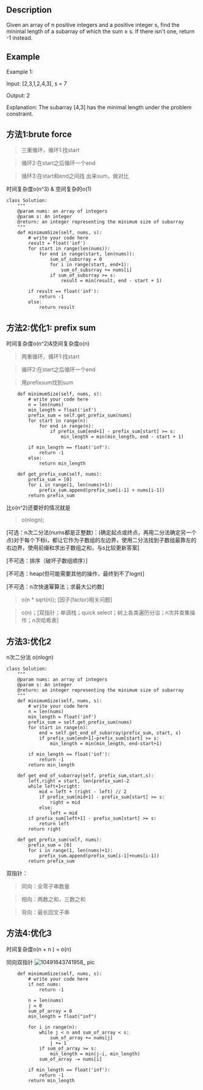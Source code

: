## Description
Given an array of n positive integers and a positive integer s, find the minimal length of a subarray of which the sum ≥ s. If there isn't one, return -1 instead.

## Example
Example 1:

Input: [2,3,1,2,4,3], s = 7

Output: 2

Explanation: The subarray [4,3] has the minimal length under the problem constraint.

## 方法1:brute force 

> 三重循环，循环1:找start

> 循环2:在start之后循环一个end

> 循环3:在start和end之间找 出来sum，做对比

时间复杂度o(n^3) & 空间复杂的o(1)
```
class Solution:
    """
    @param nums: an array of integers
    @param s: An integer
    @return: an integer representing the minimum size of subarray
    """
    def minimumSize(self, nums, s):
        # write your code here
        result = float('inf')
        for start in range(len(nums)):
            for end in range(start, len(nums)):
                sum_of_subsrray = 0
                for i in range(start, end+1):
                    sum_of_subsrray += nums[i]
                if sum_of_subsrray >= s:
                    result = min(result, end - start + 1)

        if result == float('inf'):
            return -1
        else:
            return result

```
## 方法2:优化1: prefix sum 
时间复杂度o(n^2)&空间复杂度o(n)

> 两重循环，循环1:找start

> 循环2:在start之后循环一个end

> 用prefixsum找到sum


```
    def minimumSize(self, nums, s):
        # write your code here
        n = len(nums)
        min_length = float('inf')
        prefix_sum = self.get_prefix_sum(nums)
        for start in range(n):
            for end in range(n):
                if prefix_sum[end+1] - prefix_sum[start] >= s:
                    min_length = min(min_length, end - start + 1)

        if min_length == float('inf'):
            return -1
        else:
            return min_length

    def get_prefix_sum(self, nums):
        prefix_sum = [0]
        for i in range(1, len(nums)+1):
            prefix_sum.append(prefix_sum[i-1] + nums[i-1])
        return prefix_sum
```

比o(n^2)还要好的情况就是 

>o(nlogn);

[可选：n次二分法(nums都是正整数)：(确定起点或终点，再用二分法确定另一个点)对于每个下标i，都让它作为子数组的左边界，使用二分法找到子数组最靠左的右边界，使用前缀和求出子数组之和，与s比较更新答案]

[不可选：排序（破坏子数组顺序）]

[不可选：heap(但可能需要其他的操作，最终到不了logn)]

[不可选：n次快速幂算法；求最大公约数]

>o(n * sqrt(n)); [因子(factor)相关问题]

>o(n)；[双指针；单调栈；quick select；树上各类遍历分治；n次并查集操作；n次哈希表]

## 方法3:优化2
n次二分法 o(nlogn)

```
class Solution:
    """
    @param nums: an array of integers
    @param s: An integer
    @return: an integer representing the minimum size of subarray
    """
    def minimumSize(self, nums, s):
        # write your code here
        n = len(nums)
        min_length = float('inf')
        prefix_sum = self.get_prefix_sum(nums)
        for start in range(n):
            end = self.get_end_of_subarray(prefix_sum, start, s)
            if prefix_sum[end+1]-prefix_sum[start] >= s:
                min_length = min(min_length, end-start+1)
        
        if min_length == float('inf'):
            return -1
        return min_length

    def get_end_of_subarray(self, prefix_sum,start,s):
        left,right = start, len(prefix_sum)-2
        while left+1<right:
            mid = left + (right - left) // 2
            if prefix_sum[mid+1] - prefix_sum[start] >= s:
                right = mid
            else:
                left = mid
        if prefix_sum[left+1] - prefix_sum[start] >= s:
            return left
        return right

    def get_prefix_sum(self, nums):
        prefix_sum = [0]
        for i in range(1, len(nums)+1):
            prefix_sum.append(prefix_sum[i-1]+nums[i-1])
        return prefix_sum
```

双指针：

> 同向：全零子串数量

> 相向：两数之和，三数之和

> 背向：最长回文子串

## 方法4:优化3 
时间复杂度o(n + n ) = o(n)

同向双指针
![10491643741958_ pic](https://user-images.githubusercontent.com/60911066/152033181-cfe5125a-705b-4d90-b774-5bf0f97ccbd0.jpg)
```
    def minimumSize(self, nums, s):
        # write your code here
        if not nums:
            return -1

        n = len(nums)
        j = 0
        sum_of_array = 0
        min_length = float("inf")

        for i in range(n):
            while j < n and sum_of_array < s:
                sum_of_array += nums[j]
                j += 1
            if sum_of_array >= s:
                min_length = min(j-i, min_length)
            sum_of_array -= nums[i]

        if min_length == float('inf'):
            return -1
        return min_length
```
